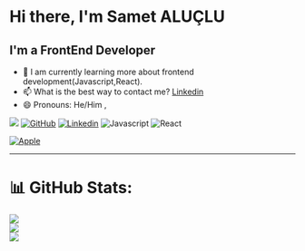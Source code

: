 # Hi there, I'm Samet ALUÇLU


## I'm a FrontEnd Developer

- 🌱 I am currently learning more about frontend development(Javascript,React).
- 📫 What is the best way to contact me? [Linkedin](https://www.linkedin.com/in/samet-alu%C3%A7lu-70b984229)
- 😄 Pronouns: He/Him ,

![](https://komarev.com/ghpvc/?username=sametaluclu&color=cc1d00)
[![GitHub](https://img.shields.io/badge/Github-100000?style=for-the-badge&logo=github&logoColor=white)](https://github.com/sametaluclu/)
[![Linkedin](https://img.shields.io/badge/Linkedin-0077B5?style=for-the-badge&logo=linkedin&logoColor=white)](https://www.linkedin.com/in/samet-alu%C3%A7lu-70b984229)
![Javascript](https://img.shields.io/badge/JavaScript-323330?style=for-the-badge&logo=Javascript&logoColor=F0DB4F)
![React](https://img.shields.io/badge/React-323330?style=for-the-badge&logo=React&logoColor=61DBFB)

[![Apple](https://img.shields.io/badge/Huawei-Matebook_D15-999999?style=for-the-badge&logo=Huawei&logoColor=CF0A2C&color=232527)](#)

---
# 📊 GitHub Stats:
![](https://github-readme-stats.vercel.app/api?username=sametaluclu&theme=dark&hide_border=false&include_all_commits=true&count_private=true)<br/>
![](https://github-readme-streak-stats.herokuapp.com/?user=sametaluclu&theme=dark&hide_border=false)<br/>
![](https://github-readme-stats.vercel.app/api/top-langs/?username=sametaluclu&theme=dark&hide_border=false&include_all_commits=true&count_private=true&layout=compact)


